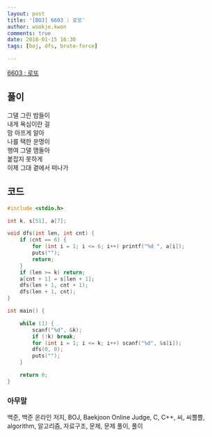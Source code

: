 ```yaml
---
layout: post
title: '[BOJ] 6603 : 로또'
author: wookje.kwon
comments: true
date: 2018-01-15 16:30
tags: [boj, dfs, brute-force]

---
```


[6603 : 로또](https://www.acmicpc.net/problem/6603)

## 풀이

그댈 그린 밤들이  
내게 욕심이란 걸  
맘 아프게 알아  
나를 택한 운명이  
행여 그댈 맴돌아  
붙잡지 못하게  
이제 그대 곁에서 떠나가  

## 코드

```cpp
#include <stdio.h>

int k, s[51], a[7];

void dfs(int len, int cnt) {
	if (cnt == 6) {
		for (int i = 1; i <= 6; i++) printf("%d ", a[i]);
		puts("");
		return;
	}
	if (len >= k) return;
	a[cnt + 1] = s[len + 1];
	dfs(len + 1, cnt + 1);
	dfs(len + 1, cnt);
}

int main() {

	while (1) {
		scanf("%d", &k);
		if (!k) break;
		for (int i = 1; i <= k; i++) scanf("%d", &s[i]);
		dfs(0, 0);
		puts("");
	}

	return 0;
}
```

### 아무말  
백준, 백준 온라인 저지, BOJ, Baekjoon Online Judge, C, C++, 씨, 씨쁠쁠, algorithm, 알고리즘, 자료구조, 문제, 문제 풀이, 풀이
